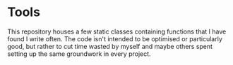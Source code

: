 # Tools
This repository houses a few static classes containing functions that I have found I write often. The code isn't intended to be optimised or particularly good, but rather to cut time wasted by myself and maybe others spent setting up the same groundwork in every project.

